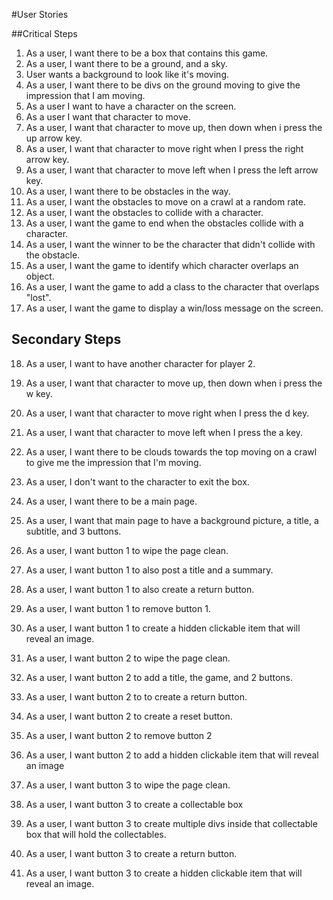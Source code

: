 #User Stories

##Critical Steps

1) As a user, I want there to be a box that contains this game.
2) As a user, I want there to be a ground, and a sky.
3) User wants a background to look like it's moving.
4) As a user, I want there to be divs on the ground moving to give the impression that I am moving.
5) As a user I want to have a character on the screen.
6) As a user I want that character to move.
7) As a user, I want that character to move up, then down when i press the up arrow key.
8) As a user, I want that character to move right when I press the right arrow key.
9) As a user, I want that character to move left when I press the left arrow key.
10) As a user, I want there to be obstacles in the way.
11) As a user, I want the obstacles to move on a crawl at a random rate.
12) As a user, I want the obstacles to collide with a character.
13) As a user, I want the game to end when the obstacles collide with a character.
14) As a user, I want the winner to be the character that didn't collide with the obstacle.
15) As a user, I want the game to identify which character overlaps an object.
16) As a user, I want the game to add a class to the character that overlaps "lost".
17) As a user, I want the game to display a win/loss message on the screen.

## Secondary Steps

18) As a user, I want to have another character for player 2.
19) As a user, I want that character to move up, then down when i press the w key.
20) As a user, I want that character to move right when I press the d key.
21) As a user, I want that character to move left when I press the a key.

22) As a user, I want there to be clouds towards the top moving on a crawl to give me the impression that I'm moving.
23) As a user, I don't want to the character to exit the box.
24) As a user, I want there to be a main page.

25) As a user, I want that main page to have a background picture, a title, a subtitle, and 3 buttons.

26) As a user, I want button 1 to wipe the page clean.
27) As a user, I want  button 1 to also post a title and a summary.
28) As a user, I want button 1 to also create a return button.
29) As a user, I want button 1 to remove button 1.
30) As a user, I want button 1 to create a hidden clickable item that will reveal an image.

31) As a user, I want button 2 to wipe the page clean.
32) As a user, I want button 2 to add a title, the game, and 2 buttons.
33) As a user, I want button 2 to to create a return button.
34) As a user, I want button 2 to create a reset button.
35) As a user, I want button 2 to remove button 2
36) As a user, I want button 2 to add a hidden clickable item that will reveal an image

37) As a user, I want button 3 to wipe the page clean.
38) As a user, I want button 3 to create a collectable box
39) As a user, I want button 3 to create multiple divs inside that collectable box that will hold the collectables.
40) As a user, I want button 3 to create a return button.
41) As a user, I want button 3 to create a hidden clickable item that will reveal an image.
